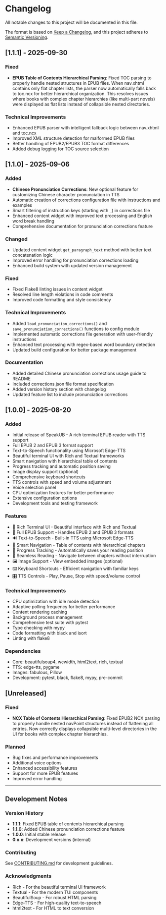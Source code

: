 # Changelog

All notable changes to this project will be documented in this file.

The format is based on [Keep a Changelog](https://keepachangelog.com/en/1.0.0/),
and this project adheres to [Semantic Versioning](https://semver.org/spec/v2.0.0.html).

## [1.1.1] - 2025-09-30

### Fixed
- **EPUB Table of Contents Hierarchical Parsing**: Fixed TOC parsing to properly handle nested structures in EPUB files. When nav.xhtml contains only flat chapter lists, the parser now automatically falls back to toc.ncx for better hierarchical organization. This resolves issues where books with complex chapter hierarchies (like multi-part novels) were displayed as flat lists instead of collapsible nested directories.

### Technical Improvements
- Enhanced EPUB parser with intelligent fallback logic between nav.xhtml and toc.ncx
- Improved XML structure detection for malformed EPUB files
- Better handling of EPUB2/EPUB3 TOC format differences
- Added debug logging for TOC source selection

## [1.1.0] - 2025-09-06

### Added
- **Chinese Pronunciation Corrections**: New optional feature for customizing Chinese character pronunciation in TTS
- Automatic creation of corrections configuration file with instructions and examples
- Smart filtering of instruction keys (starting with `_`) in corrections file
- Enhanced content widget with improved text processing and English word break handling
- Comprehensive documentation for pronunciation corrections feature

### Changed
- Updated content widget `get_paragraph_text` method with better text concatenation logic
- Improved error handling for pronunciation corrections loading
- Enhanced build system with updated version management

### Fixed
- Fixed Flake8 linting issues in content widget
- Resolved line length violations in code comments
- Improved code formatting and style consistency

### Technical Improvements
- Added `load_pronunciation_corrections()` and `save_pronunciation_corrections()` functions to config module
- Implemented automatic corrections file generation with user-friendly instructions
- Enhanced text processing with regex-based word boundary detection
- Updated build configuration for better package management

### Documentation
- Added detailed Chinese pronunciation corrections usage guide to README
- Included corrections.json file format specification
- Added version history section with changelog
- Updated feature list to include pronunciation corrections

## [1.0.0] - 2025-08-20

### Added
- Initial release of SpeakUB - A rich terminal EPUB reader with TTS support
- Full EPUB 2 and EPUB 3 format support
- Text-to-Speech functionality using Microsoft Edge-TTS
- Beautiful terminal UI with Rich and Textual frameworks
- Smart navigation with hierarchical table of contents
- Progress tracking and automatic position saving
- Image display support (optional)
- Comprehensive keyboard shortcuts
- TTS controls with speed and volume adjustment
- Voice selection panel
- CPU optimization features for better performance
- Extensive configuration options
- Development tools and testing framework

### Features
- 🎨 Rich Terminal UI - Beautiful interface with Rich and Textual
- 📖 Full EPUB Support - Handles EPUB 2 and EPUB 3 formats
- 🔊 Text-to-Speech - Built-in TTS using Microsoft Edge-TTS
- 📑 Smart Navigation - Table of contents with hierarchical chapters
- 💾 Progress Tracking - Automatically saves your reading position
- 🎯 Seamless Reading - Navigate between chapters without interruption
- 🖼️ Image Support - View embedded images (optional)
- ⌨️ Keyboard Shortcuts - Efficient navigation with familiar keys
- 🎛️ TTS Controls - Play, Pause, Stop with speed/volume control

### Technical Improvements
- CPU optimization with idle mode detection
- Adaptive polling frequency for better performance
- Content rendering caching
- Background process management
- Comprehensive test suite with pytest
- Type checking with mypy
- Code formatting with black and isort
- Linting with flake8

### Dependencies
- Core: beautifulsoup4, wcwidth, html2text, rich, textual
- TTS: edge-tts, pygame
- Images: fabulous, Pillow
- Development: pytest, black, flake8, mypy, pre-commit

## [Unreleased]

### Fixed
- **NCX Table of Contents Hierarchical Parsing**: Fixed EPUB2 NCX parsing to properly handle nested navPoint structures instead of flattening all entries. Now correctly displays collapsible multi-level directories in the UI for books with complex chapter hierarchies.

### Planned
- Bug fixes and performance improvements
- Additional voice options
- Enhanced accessibility features
- Support for more EPUB features
- Improved error handling

---

## Development Notes

### Version History
- **1.1.1**: Fixed EPUB table of contents hierarchical parsing
- **1.1.0**: Added Chinese pronunciation corrections feature
- **1.0.0**: Initial stable release
- **0.x.x**: Development versions (internal)

### Contributing
See [CONTRIBUTING.md](CONTRIBUTING.md) for development guidelines.

### Acknowledgments
- Rich - For the beautiful terminal UI framework
- Textual - For the modern TUI components
- BeautifulSoup - For robust HTML parsing
- Edge-TTS - For high-quality text-to-speech
- html2text - For HTML to text conversion
